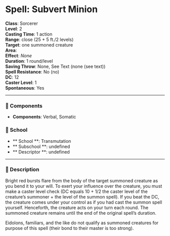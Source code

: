 
# Spell: Subvert Minion
**Class**: Sorcerer  
**Level**: 2  
**Casting Time**: 1 action  
**Range**: close (25 + 5 ft./2 levels)  
**Target**: one summoned creature  
**Area**:   
**Effect**: _None_  
**Duration**: 1 round/level  
**Saving Throw**: None, See Text (none (see text))  
**Spell Resistance**: No (no)  
**DC**: 12  
**Caster Level**: 1  
**Spontaneous**: Yes

---

### 🔮 Components
- **Components**: Verbal, Somatic

### 🏫 School
- ** School **: Transmutation
- ** Subschool **: undefined
- ** Descriptor **: undefined
---

### 📜 Description
Bright red bursts flare from the body of the target summoned creature as you bend it to your will. To exert your influence over the creature, you must make a caster level check (DC equals 10 + 1/2 the caster level of the creature’s summoner + the level of the summon spell). If you beat the DC, the creature comes under your control as if you had cast the summon spell yourself. Henceforth, the creature acts on your turn each round. The summoned creature remains until the end of the original spell’s duration.

Eidolons, familiars, and the like do not qualify as summoned creatures for purpose of this spell (their bond to their master is too strong).
